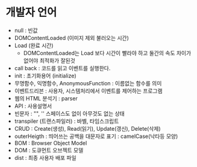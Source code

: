# 개발자 언어
- null : 빈값
- DOMContentLoaded (이미지 제외 불러오는 시간)
- Load (완료 시간)
  - DOMContentLoaded는 Load 보다 시간이 빨라야 하고 둘간의 속도 차이가 없어야 최적화가 잘된것
- call back : 코드를 읽고 이벤트를 실행한다.
- init : 초기화용어 (initialize)
- 무명함수, 익명함수, AnonymousFunction : 이름없는 함수를 의미
- 이벤트드리븐 : 사용자, 시스템처리에서 이벤트를 제어하는 프로그램
- 웹의 HTML 분석기 : parser
- API : 사용설명서
- 빈문자 : "", '' 스페이스도 없이 아무것도 없는 상태
- transpiler (트랜스파일러) : 바벨, 타임스크립트
- CRUD : Create(생성), Read(읽기), Update(갱신), Delete(삭제)
- outerHeigth : 띄어쓰는 공백을 대문자로 표기 : camelCase(낙타등 모양)
- BOM : Browser Object Model
- DOM : 도큐먼트 오브젝트 모델
- dist : 최종 사용자 배포 파일
